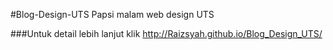 #Blog-Design-UTS
Papsi malam web design UTS


###Untuk detail lebih lanjut klik http://Raizsyah.github.io/Blog_Design_UTS/
